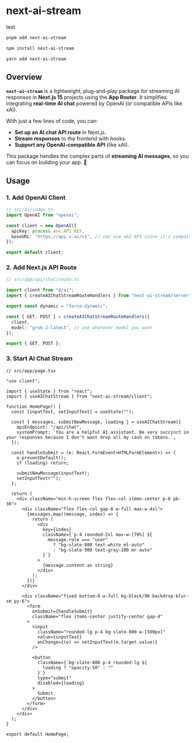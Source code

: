 # next-ai-stream

test

```bash
pnpm add next-ai-stream
```

```bash
npm install next-ai-stream
```

```bash
yarn add next-ai-stream
```

## Overview

**`next-ai-stream`** is a lightweight, plug-and-play package for streaming AI responses in **Next.js 15** projects using the **App Router**. It simplifies integrating **real-time AI chat** powered by OpenAI (or compatible APIs like xAI).

With just a few lines of code, you can:

- **Set up an AI chat API route** in Next.js.
- **Stream responses** to the frontend with hooks.
- **Support any OpenAI-compatible API** (like xAI).

This package handles the complex parts of **streaming AI messages**, so you can focus on building your app. 🚀

## Usage

### 1. Add OpenAI Client

```typescript
// src/ai/index.ts
import OpenAI from "openai";

const client = new OpenAI({
  apiKey: process.env.API_KEY,
  baseURL: "https://api.x.ai/v1", // can use xAI API since it's compatible with OpenAI SDK
});

export default client;
```

### 2. Add Next.js API Route

```typescript
// src/app/api/chat/route.ts

import client from "@/ai";
import { createAIChatStreamRouteHandlers } from "next-ai-stream/server";

export const dynamic = "force-dynamic";

const { GET, POST } = createAIChatStreamRouteHandlers({
  client,
  model: "grok-2-latest", // use whatever model you want
});

export { GET, POST };
```

### 3. Start AI Chat Stream

```tsx
// src/app/page.tsx

"use client";

import { useState } from "react";
import { useAIChatStream } from "next-ai-stream/client";

function HomePage() {
  const [inputText, setInputText] = useState("");

  const { messages, submitNewMessage, loading } = useAIChatStream({
    apiEndpoint: "/api/chat",
    systemPrompt: `You are a helpful AI assistant. Be very succinct in your responses because I don't want drop all my cash on tokens.`,
  });

  const handleSubmit = (e: React.FormEvent<HTMLFormElement>) => {
    e.preventDefault();
    if (loading) return;

    submitNewMessage(inputText);
    setInputText("");
  };

  return (
    <div className="min-h-screen flex flex-col items-center p-8 pb-36">
      <div className="flex flex-col gap-8 w-full max-w-4xl">
        {messages.map((message, index) => {
          return (
            <div
              key={index}
              className={`p-4 rounded-2xl max-w-[70%] ${
                message.role === "user"
                  ? "bg-slate-800 text-white ml-auto"
                  : "bg-slate-900 text-gray-200 mr-auto"
              }`}
            >
              {message.content as string}
            </div>
          );
        })}
      </div>

      <div className="fixed bottom-0 w-full bg-black/90 backdrop-blur-sm py-6">
        <form
          onSubmit={handleSubmit}
          className="flex items-center justify-center gap-4"
        >
          <input
            className="rounded-lg p-4 bg-slate-800 w-[500px]"
            value={inputText}
            onChange={(e) => setInputText(e.target.value)}
          />

          <button
            className={`bg-slate-800 p-4 rounded-lg ${
              loading ? "opacity-50" : ""
            }`}
            type="submit"
            disabled={loading}
          >
            Submit
          </button>
        </form>
      </div>
    </div>
  );
}

export default HomePage;
```
